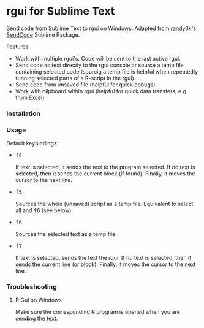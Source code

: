 # rgui for Sublime Text

Send code from Sublime Text to rgui on Windows. Adapted from randy3k's [SendCode](https://github.com/randy3k/SendCode) Sublime Package.

Features

- Work with multiple rgui's. Code will be sent to the last active rgui.
- Send code as text directly to the rgui console or source a temp file containing selected code (sourcig a temp file is helpful when repeatedly running selected parts of a R-script in the rgui).
- Send code from unsaved file (helpful for quick debugs).
- Work with clipboard within rgui (helpful for quick data transfers, e.g. from Excel)

### Installation


### Usage

Default keybindings:

- <kbd>f4</kbd>

    If text is selected, it sends the text to the program selected. If no text is selected, then it sends the current block (if found). Finally, it moves the cursor to the next line.

- <kbd>f5</kbd>

    Sources the whole (unsaved) script as a temp file. Equivalent to select all and <kbd>f6</kbd> (see below).

- <kbd>f6</kbd>

    Sources the selected text as a temp file. 

- <kbd>f7</kbd>

    If text is selected, sends the text the rgui. If no text is selected, then it sends the current line (or block). Finally, it moves the cursor to the next line.

### Troubleshooting


1. R Gui on Windows

   Make sure the corresponding R program is opened when you are sending the text.

